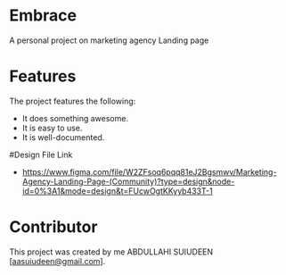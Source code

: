 # Embrace
A personal project on marketing agency Landing page 
# Features

The project features the following:

* It does something awesome.
* It is easy to use.
* It is well-documented.

#Design File Link 

* https://www.figma.com/file/W2ZFsoq6pqq81eJ2Bgsmwv/Marketing-Agency-Landing-Page-(Community)?type=design&node-id=0%3A1&mode=design&t=FUcwOgtKKyyb433T-1

# Contributor
This project was created by me ABDULLAHI SUIUDEEN [aasuiudeen@gmail.com].
